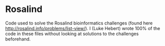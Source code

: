 # Rosalind
Code used to solve the Rosalind bioinformatics challenges (found here http://rosalind.info/problems/list-view/).
I (Luke Hebert) wrote 100% of the code in these files without looking at solutions to the challenges beforehand.
